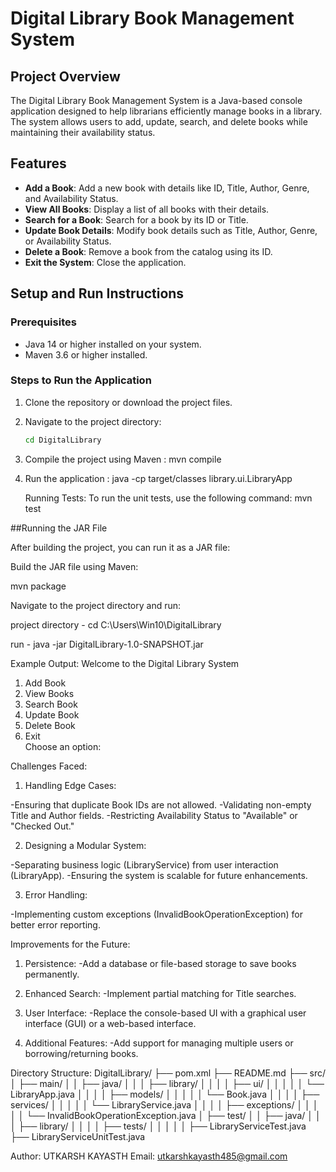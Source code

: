 # Digital Library Book Management System

## Project Overview
The Digital Library Book Management System is a Java-based console application designed to help librarians efficiently manage books in a library. The system allows users to add, update, search, and delete books while maintaining their availability status.

## Features
- **Add a Book**: Add a new book with details like ID, Title, Author, Genre, and Availability Status.
- **View All Books**: Display a list of all books with their details.
- **Search for a Book**: Search for a book by its ID or Title.
- **Update Book Details**: Modify book details such as Title, Author, Genre, or Availability Status.
- **Delete a Book**: Remove a book from the catalog using its ID.
- **Exit the System**: Close the application.

## Setup and Run Instructions
### Prerequisites
- Java 14 or higher installed on your system.
- Maven 3.6 or higher installed.

### Steps to Run the Application
1. Clone the repository or download the project files.
2. Navigate to the project directory:
   ```bash
   cd DigitalLibrary
3. Compile the project using Maven :
   mvn compile
4. Run the application :
   java -cp target/classes library.ui.LibraryApp

   Running Tests:
   To run the unit tests, use the following command:
   mvn test
   
##Running the JAR File

After building the project, you can run it as a JAR file:

Build the JAR file using Maven:

mvn package

Navigate to the project directory and run:

project directory - cd C:\Users\Win10\DigitalLibrary

run - java -jar DigitalLibrary-1.0-SNAPSHOT.jar

Example Output:
Welcome to the Digital Library System

1) Add Book  
2) View Books  
3) Search Book  
4) Update Book  
5) Delete Book  
6) Exit  
Choose an option:

Challenges Faced:
1. Handling Edge Cases:

-Ensuring that duplicate Book IDs are not allowed.
-Validating non-empty Title and Author fields.
-Restricting Availability Status to "Available" or "Checked Out."

2. Designing a Modular System:

-Separating business logic (LibraryService) from user interaction (LibraryApp).
-Ensuring the system is scalable for future enhancements.

3. Error Handling:

-Implementing custom exceptions (InvalidBookOperationException) for better error reporting.


Improvements for the Future:

1. Persistence:
-Add a database or file-based storage to save books permanently.

2. Enhanced Search:
-Implement partial matching for Title searches.

3. User Interface:
-Replace the console-based UI with a graphical user interface (GUI) or a web-based interface.

4. Additional Features:
-Add support for managing multiple users or borrowing/returning books.

Directory Structure:
DigitalLibrary/
├── pom.xml
├── README.md
├── src/
│   ├── main/
│   │   ├── java/
│   │   │   ├── library/
│   │   │   │   ├── ui/
│   │   │   │   │   └── LibraryApp.java
│   │   │   │   ├── models/
│   │   │   │   │   └── Book.java
│   │   │   │   ├── services/
│   │   │   │   │   └── LibraryService.java
│   │   │   │   ├── exceptions/
│   │   │   │   │   └── InvalidBookOperationException.java
│   ├── test/
│   │   ├── java/
│   │   │   ├── library/
│   │   │   │   ├── tests/
│   │   │   │   │   ├── LibraryServiceTest.java
                    ├── LibraryServiceUnitTest.java


Author:
UTKARSH KAYASTH
Email: utkarshkayasth485@gmail.com

